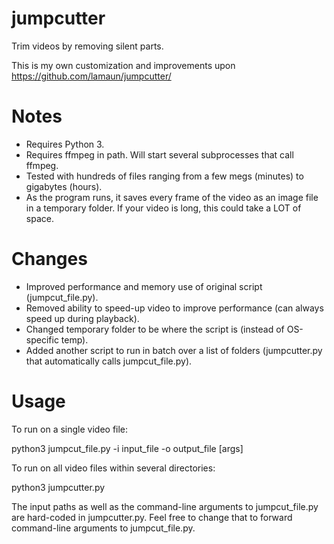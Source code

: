 # jumpcutter
Trim videos by removing silent parts.

This is my own customization and improvements upon https://github.com/lamaun/jumpcutter/

# Notes
* Requires Python 3.
* Requires ffmpeg in path. Will start several subprocesses that call ffmpeg.
* Tested with hundreds of files ranging from a few megs (minutes) to gigabytes (hours).
* As the program runs, it saves every frame of the video as an image file in a temporary folder. If your video is long, this could take a LOT of space.

# Changes
* Improved performance and memory use of original script (jumpcut_file.py).
* Removed ability to speed-up video to improve performance (can always speed up during playback).
* Changed temporary folder to be where the script is (instead of OS-specific temp).
* Added another script to run in batch over a list of folders (jumpcutter.py that automatically calls jumpcut_file.py).

# Usage
To run on a single video file:

python3 jumpcut_file.py -i input_file -o output_file [args]

To run on all video files within several directories:

python3 jumpcutter.py

The input paths as well as the command-line arguments to jumpcut_file.py are hard-coded in jumpcutter.py. Feel free to change that to forward command-line arguments to jumpcut_file.py.
